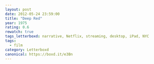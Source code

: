 ```yaml
---
layout: post 
date: 2012-05-24 23:59:00
title: "Deep Red"
year: 1975
rating: 0.6
rewatch: true
tags_letterboxd: narrative, Netflix, streaming, desktop, iPad, NYC
tags:
  - film
category: Letterboxd
canonical: https://boxd.it/e3Bn
---
```

